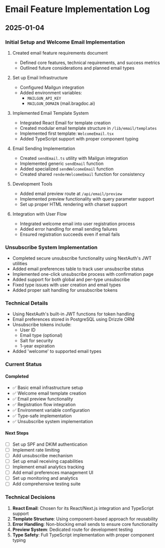 # Email Feature Implementation Log

## 2025-01-04

### Initial Setup and Welcome Email Implementation

1. Created email feature requirements document
   - Defined core features, technical requirements, and success metrics
   - Outlined future considerations and planned email types

2. Set up Email Infrastructure
   - Configured Mailgun integration
   - Added environment variables:
     - `MAILGUN_API_KEY`
     - `MAILGUN_DOMAIN` (mail.bragdoc.ai)

3. Implemented Email Template System
   - Integrated React Email for template creation
   - Created modular email template structure in `/lib/email/templates`
   - Implemented first template: `WelcomeEmail.tsx`
   - Added TypeScript support with proper component typing

4. Email Sending Implementation
   - Created `sendEmail.ts` utility with Mailgun integration
   - Implemented generic `sendEmail` function
   - Added specialized `sendWelcomeEmail` function
   - Created shared `renderWelcomeEmail` function for consistency

5. Development Tools
   - Added email preview route at `/api/email/preview`
   - Implemented preview functionality with query parameter support
   - Set up proper HTML rendering with charset support

6. Integration with User Flow
   - Integrated welcome email into user registration process
   - Added error handling for email sending failures
   - Ensured registration succeeds even if email fails

### Unsubscribe System Implementation
- Completed secure unsubscribe functionality using NextAuth's JWT utilities
- Added email preferences table to track user unsubscribe status
- Implemented one-click unsubscribe process with confirmation page
- Added support for both global and per-type unsubscribe
- Fixed type issues with user creation and email types
- Added proper salt handling for unsubscribe tokens

### Technical Details
- Using NextAuth's built-in JWT functions for token handling
- Email preferences stored in PostgreSQL using Drizzle ORM
- Unsubscribe tokens include:
  - User ID
  - Email type (optional)
  - Salt for security
  - 1-year expiration
- Added 'welcome' to supported email types

### Current Status

#### Completed
- ✅ Basic email infrastructure setup
- ✅ Welcome email template creation
- ✅ Email preview functionality
- ✅ Registration flow integration
- ✅ Environment variable configuration
- ✅ Type-safe implementation
- ✅ Unsubscribe system implementation

#### Next Steps
- [ ] Set up SPF and DKIM authentication
- [ ] Implement rate limiting
- [ ] Add unsubscribe mechanism
- [ ] Set up email receiving capabilities
- [ ] Implement email analytics tracking
- [ ] Add email preferences management UI
- [ ] Set up monitoring and analytics
- [ ] Add comprehensive testing suite

### Technical Decisions

1. **React Email**: Chosen for its React/Next.js integration and TypeScript support
2. **Template Structure**: Using component-based approach for reusability
3. **Error Handling**: Non-blocking email sends to ensure core functionality
4. **Preview System**: Dedicated route for development testing
5. **Type Safety**: Full TypeScript implementation with proper component typing
